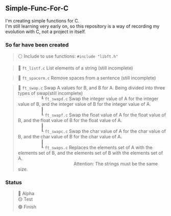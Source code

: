 ## Simple-Func-For-C

I'm creating simple functions for C. <br />
I'm still learning very early on, so this repository is a way of recording my evolution with C, not a project in itself.

### So far have been created
> ⚪ Include to use functions: ```#include "libft.h"``` <br />

> 🔴 ```ft_listf.c``` List elements of a string (still incomplete) <br />

> 🔴 ```ft_spacerm.c``` Remove spaces from a sentence (still incomplete) <br />

> 🔴 ```ft_swap.c``` Swap A values for B, and B for A. Being divided into three types of swap(still incomplete) <br />
>⠀⠀⠀⠀⠀⠀⠀┖ ```ft_swapd.c``` Swap the integer value of A for the integer value of B, and the integer value of B for the integer value of A. <br />
>⠀⠀⠀⠀⠀⠀⠀┃ <br />
>⠀⠀⠀⠀⠀⠀⠀┖ ```ft_swapf.c``` Swap the float value of A for the float value of B, and the float value of B for the float value of A.  <br />
>⠀⠀⠀⠀⠀⠀⠀┃ <br />
>⠀⠀⠀⠀⠀⠀⠀┖ ```ft_swapc.c``` Swap the char value of A for the char value of B, and the char value of B for the char value of A. <br />
>⠀⠀⠀⠀⠀⠀⠀┃ <br />
>⠀⠀⠀⠀⠀⠀⠀┖ ```ft_swaps.c``` Replaces the elements set of A with the elements set of B, and the elements set of B with the elements set of A.<br />
> ⠀⠀⠀⠀⠀⠀⠀⠀⠀⠀⠀⠀⠀⠀⠀⠀⠀Attention: The strings must be the same size. <br />
### Status
>🔴 Alpha<br />
>🟡 Test<br />
>🟢 Finish<br />
